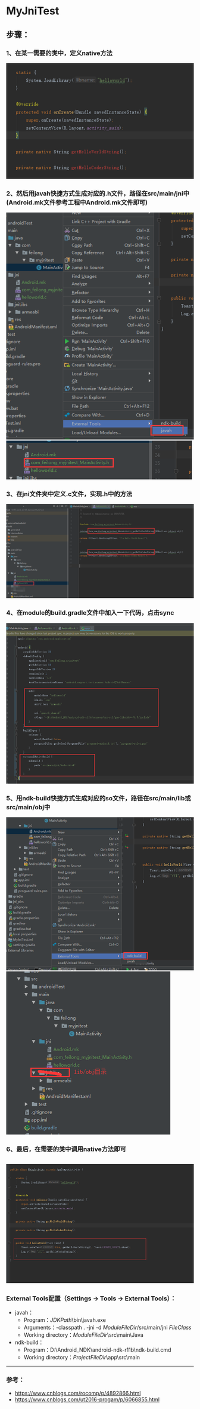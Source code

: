 # MyJniTest

## 步骤：
### 1、在某一需要的类中，定义native方法
![](https://github.com/fengfeilong0529/MyJniTest/blob/master/jni_pics/1.png)
### 2、然后用javah快捷方式生成对应的.h文件，路径在src/main/jni中(Android.mk文件参考工程中Android.mk文件即可)
![](https://github.com/fengfeilong0529/MyJniTest/blob/master/jni_pics/2.png) 
![](https://github.com/fengfeilong0529/MyJniTest/blob/master/jni_pics/3.png)
### 3、在jni文件夹中定义.c文件，实现.h中的方法
![](https://github.com/fengfeilong0529/MyJniTest/blob/master/jni_pics/4.png)
### 4、在module的build.gradle文件中加入一下代码，点击sync
![](https://github.com/fengfeilong0529/MyJniTest/blob/master/jni_pics/5.png)
### 5、用ndk-build快捷方式生成对应的so文件，路径在src/main/lib或src/main/obj中
![](https://github.com/fengfeilong0529/MyJniTest/blob/master/jni_pics/51.png)
![](https://github.com/fengfeilong0529/MyJniTest/blob/master/jni_pics/6.png)
### 6、最后，在需要的类中调用native方法即可
![](https://github.com/fengfeilong0529/MyJniTest/blob/master/jni_pics/7.png)
---
### External Tools配置（Settings -> Tools -> External Tools）：
- javah：
   - Program：$JDKPath$\bin\javah.exe
   - Arguments：-classpath . -jni -d $ModuleFileDir$/src/main/jni $FileClass$
   - Working directory：$ModuleFileDir$\src\main\Java
- ndk-build：
   - Program：D:\Android_NDK\android-ndk-r11b\ndk-build.cmd 
   - Working directory：$ProjectFileDir$\app\src\main 
---
### 参考：
- https://www.cnblogs.com/rocomp/p/4892866.html
- https://www.cnblogs.com/ut2016-progam/p/6066855.html

